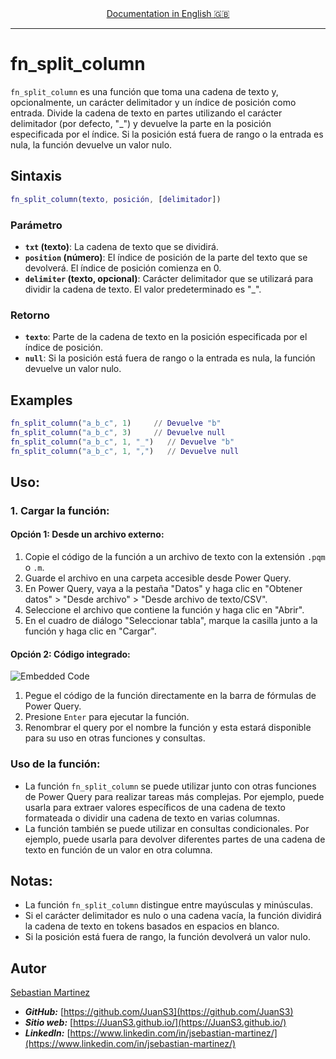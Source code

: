 <div align="center">
    <a href="README.md">Documentation in English 🇬🇧</a>
</div>

<hr>

# fn_split_column

`fn_split_column` es una función que toma una cadena de texto y, opcionalmente, un carácter delimitador y un índice de posición como entrada. Divide la cadena de texto en partes utilizando el carácter delimitador (por defecto, "_") y devuelve la parte en la posición especificada por el índice. Si la posición está fuera de rango o la entrada es nula, la función devuelve un valor nulo.

## Sintaxis

```m
fn_split_column(texto, posición, [delimitador])
```

### Parámetro

- **`txt` (texto)**: La cadena de texto que se dividirá.
- **`position` (número)**: El índice de posición de la parte del texto que se devolverá. El índice de posición comienza en 0.
- **`delimiter` (texto, opcional)**: Carácter delimitador que se utilizará para dividir la cadena de texto. El valor predeterminado es "_".

### Retorno

- **`texto`**: Parte de la cadena de texto en la posición especificada por el índice de posición.
- **`null`**: Si la posición está fuera de rango o la entrada es nula, la función devuelve un valor nulo.

## Examples
```m
fn_split_column("a_b_c", 1)     // Devuelve "b"
fn_split_column("a_b_c", 3)     // Devuelve null
fn_split_column("a_b_c", 1, "_")   // Devuelve "b"
fn_split_column("a_b_c", 1, ",")   // Devuelve null
```

## Uso:

### 1. Cargar la función:

#### Opción 1: Desde un archivo externo:

1. Copie el código de la función a un archivo de texto con la extensión `.pqm` o `.m`.
2. Guarde el archivo en una carpeta accesible desde Power Query.
3. En Power Query, vaya a la pestaña "Datos" y haga clic en "Obtener datos" > "Desde archivo" > "Desde archivo de texto/CSV".
4. Seleccione el archivo que contiene la función y haga clic en "Abrir".
5. En el cuadro de diálogo "Seleccionar tabla", marque la casilla junto a la función y haga clic en "Cargar".

#### Opción 2: Código integrado:

![Embedded Code](assets/img/power_query_embedded.gif)

1. Pegue el código de la función directamente en la barra de fórmulas de Power Query.
2. Presione `Enter` para ejecutar la función.
3. Renombrar el query por el nombre la función y esta estará disponible para su uso en otras funciones y consultas.

### Uso de la función:

- La función `fn_split_column` se puede utilizar junto con otras funciones de Power Query para realizar tareas más complejas. Por ejemplo, puede usarla para extraer valores específicos de una cadena de texto formateada o dividir una cadena de texto en varias columnas.
- La función también se puede utilizar en consultas condicionales. Por ejemplo, puede usarla para devolver diferentes partes de una cadena de texto en función de un valor en otra columna.

## Notas:

- La función `fn_split_column` distingue entre mayúsculas y minúsculas.
- Si el carácter delimitador es nulo o una cadena vacía, la función dividirá la cadena de texto en tokens basados en espacios en blanco.
- Si la posición está fuera de rango, la función devolverá un valor nulo.

## Autor
[Sebastian Martinez](https://JuanS3.github.io/)

  - ***GitHub:*** [https://github.com/JuanS3](https://github.com/JuanS3)
  - ***Sitio web:*** [https://JuanS3.github.io/](https://JuanS3.github.io/)
  - ***LinkedIn:*** [https://www.linkedin.com/in/jsebastian-martinez/](https://www.linkedin.com/in/jsebastian-martinez/)


